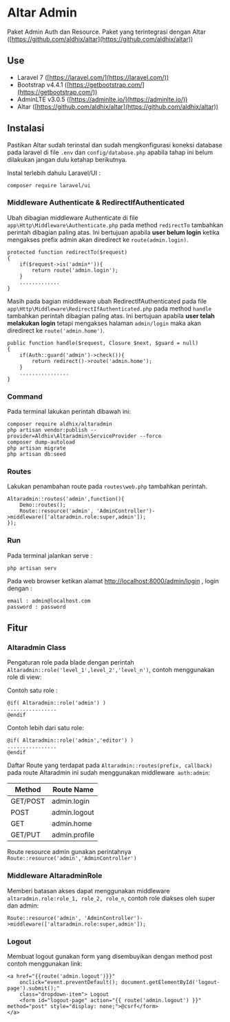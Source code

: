 # Altar Admin
Paket Admin Auth dan Resource. Paket yang terintegrasi dengan Altar ([https://github.com/aldhix/altar](https://github.com/aldhix/altar))
## Use
- Laravel 7 ([https://laravel.com/](https://laravel.com/))
- Bootstrap v4.4.1 ([https://getbootstrap.com/](https://getbootstrap.com/))
- AdminLTE  v3.0.5 ([https://adminlte.io/](https://adminlte.io/))
- Altar ([https://github.com/aldhix/altar](https://github.com/aldhix/altar))

## Instalasi
Pastikan Altar sudah terinstal dan sudah mengkonfigurasi koneksi database pada laravel di file `.env` dan `config/database.php` apabila tahap ini belum dilakukan jangan dulu ketahap berikutnya. 

Instal terlebih dahulu Laravel/UI :

`composer require laravel/ui`

### Middleware Authenticate & RedirectIfAuthenticated 
Ubah dibagian middleware Authenticate di file `app\Http\Middleware\Authenticate.php` pada method `redirectTo` tambahkan perintah dibagian paling atas. Ini bertujuan apabila **user belum login** ketika mengakses prefix admin akan diredirect ke `route(admin.login)`.

    protected function redirectTo($request)
    {
	    if($request->is('admin*')){
		    return route('admin.login');
	    }
	    .............
    }

Masih pada bagian middleware ubah RedirectIfAuthenticated pada file `app\Http\Middleware\RedirectIfAuthenticated.php` pada method `handle` tambahkan perintah  dibagian paling atas. Ini bertujuan apabila **user telah melakukan login** tetapi mengakses halaman `admin/login` maka akan diredirect ke `route('admin.home')`.

    public function handle($request, Closure $next, $guard = null)
    {
	    if(Auth::guard('admin')->check()){
		    return redirect()->route('admin.home');
	    }
	    ................
    }

### Command
Pada terminal lakukan perintah dibawah ini:

    composer require aldhix/altaradmin
    php artisan vendor:publish --provider=Aldhix\Altaradmin\ServiceProvider --force
    composer dump-autoload
    php artisan migrate
    php artisan db:seed

### Routes
Lakukan penambahan route pada `routes\web.php` tambahkan perintah.

    Altaradmin::routes('admin',function(){
    	Demo::routes();
    	Route::resource('admin', 'AdminController')->middleware(['altaradmin.role:super,admin']);
    });

### Run
Pada terminal jalankan serve :

`php artisan serv`

Pada web browser ketikan alamat  [http://localhost:8000/admin/login](http://localhost:8000/admin/login)  , login dengan :

    email : admin@localhost.com
    password : password

## Fitur

### Altaradmin Class

Pengaturan role pada blade dengan perintah `Altaradmin::role('level_1',level_2','level_n')`, contoh menggunakan role di view:

Contoh satu role :

    @if( Altaradmin::role('admin') )
    ................
    @endif
  
Contoh lebih dari satu role: 

    @if( Altaradmin::role('admin','editor') )
    ................
    @endif

Daftar Route yang terdapat pada `Altaradmin::routes(prefix, callback)` pada route Altaradmin ini sudah menggunakan middleware` auth:admin`:

| Method | Route Name | 
|--|--|
| GET/POST | admin.login |
| POST | admin.logout |
| GET | admin.home |
| GET/PUT | admin.profile |

Route resource admin gunakan perintahnya `Route::resource('admin','AdminController')`

### Middleware AltaradminRole
Memberi batasan akses dapat menggunakan middleware `altaradmin.role:role_1, role_2, role_n`, contoh role diakses oleh super dan admin:

    Route::resource('admin', 'AdminController')->middleware(['altaradmin.role:super,admin']);

### Logout
Membuat logout gunakan form yang disembuyikan dengan method post contoh menggunakan link:

    <a href="{{route('admin.logout')}}" 
	    onclick="event.preventDefault(); document.getElementById('logout-page').submit();" 
	    class="dropdown-item"> Logout
	    <form id="logout-page" action="{{ route('admin.logout') }}" method="post" style="display: none;">@csrf</form>
    </a>

